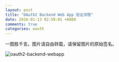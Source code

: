 ```yaml
---
layout: post
title: "OAuth2 Backend Web App 验证流程"
date: 2016-01-13 02:59:01 +0800
comments: true
categories: oauth
---
```


一图胜千言。图片请自由转载，请保留图片的原始签名。

<!--more-->

<img src="{{root_url}}/images/blog/oauth2_backend_webapp.png" alt="oauth2-backend-webapp"/>